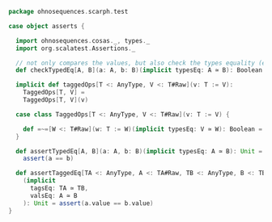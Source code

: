 
```scala
package ohnosequences.scarph.test

case object asserts {

  import ohnosequences.cosas._, types._
  import org.scalatest.Assertions._

  // not only compares the values, but also check the types equality (essential for tagged values)
  def checkTypedEq[A, B](a: A, b: B)(implicit typesEq: A ≃ B): Boolean = a == b

  implicit def taggedOps[T <: AnyType, V <: T#Raw](v: T := V):
    TaggedOps[T, V] =
    TaggedOps[T, V](v)

  case class TaggedOps[T <: AnyType, V <: T#Raw](v: T := V) {

    def =~=[W <: T#Raw](w: T := W)(implicit typesEq: V ≃ W): Boolean = v.value == w.value
  }

  def assertTypedEq[A, B](a: A, b: B)(implicit typesEq: A ≃ B): Unit =
    assert(a == b)

  def assertTaggedEq[TA <: AnyType, A <: TA#Raw, TB <: AnyType, B <: TB#Raw](a: TA := A, b: TB := B)
    (implicit
      tagsEq: TA ≃ TB,
      valsEq: A ≃ B
    ): Unit = assert(a.value == b.value)
}

```




[main/scala/ohnosequences/scarph/axioms.scala]: ../../../../main/scala/ohnosequences/scarph/axioms.scala.md
[main/scala/ohnosequences/scarph/evals.scala]: ../../../../main/scala/ohnosequences/scarph/evals.scala.md
[main/scala/ohnosequences/scarph/morphisms.scala]: ../../../../main/scala/ohnosequences/scarph/morphisms.scala.md
[main/scala/ohnosequences/scarph/objects.scala]: ../../../../main/scala/ohnosequences/scarph/objects.scala.md
[main/scala/ohnosequences/scarph/rewrites.scala]: ../../../../main/scala/ohnosequences/scarph/rewrites.scala.md
[main/scala/ohnosequences/scarph/schemas.scala]: ../../../../main/scala/ohnosequences/scarph/schemas.scala.md
[main/scala/ohnosequences/scarph/syntax/morphisms.scala]: ../../../../main/scala/ohnosequences/scarph/syntax/morphisms.scala.md
[main/scala/ohnosequences/scarph/syntax/objects.scala]: ../../../../main/scala/ohnosequences/scarph/syntax/objects.scala.md
[test/scala/ohnosequences/scarph/asserts.scala]: asserts.scala.md
[test/scala/ohnosequences/scarph/impl/dummy.scala]: impl/dummy.scala.md
[test/scala/ohnosequences/scarph/impl/dummyTest.scala]: impl/dummyTest.scala.md
[test/scala/ohnosequences/scarph/implicitSearch.scala]: implicitSearch.scala.md
[test/scala/ohnosequences/scarph/TwitterQueries.scala]: TwitterQueries.scala.md
[test/scala/ohnosequences/scarph/TwitterSchema.scala]: TwitterSchema.scala.md